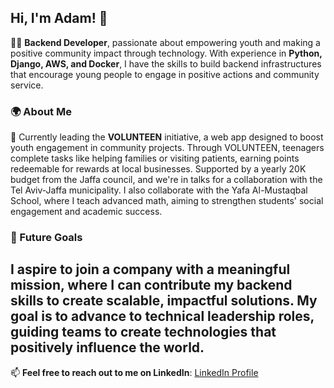 ## Hi, I'm Adam! 👋

👨‍💻 **Backend Developer**, passionate about empowering youth and making a positive community impact through technology. With experience in **Python, Django, AWS, and Docker**, I have the skills to build backend infrastructures that encourage young people to engage in positive actions and community service.

### 🌍 About Me
🚀 Currently leading the **VOLUNTEEN** initiative, a web app designed to boost youth engagement in community projects. Through VOLUNTEEN, teenagers complete tasks like helping families or visiting patients, earning points redeemable for rewards at local businesses. Supported by a yearly 20K budget from the Jaffa council, and we're in talks for a collaboration with the Tel Aviv-Jaffa municipality. I also collaborate with the Yafa Al-Mustaqbal School, where I teach advanced math, aiming to strengthen students' social engagement and academic success.

### 👥 Future Goals
I aspire to join a company with a meaningful mission, where I can contribute my backend skills to create scalable, impactful solutions. My goal is to advance to technical leadership roles, guiding teams to create technologies that positively influence the world.
---

📫 **Feel free to reach out to me on LinkedIn**: [LinkedIn Profile](https://www.linkedin.com/in/yourlinkedinprofile)

